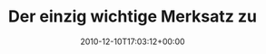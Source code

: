 ---
retweeted: false
source: <a href="https://about.twitter.com/products/tweetdeck" rel="nofollow">TweetDeck</a>
entities:
  hashtags: []
  symbols: []
  user_mentions:
  - name: zebramädchen
    screen_name: zebramaedchen
    indices:
    - '45'
    - '59'
    id_str: '379077033'
    id: '379077033'
  urls: []
display_text_range:
- '0'
- '96'
favorite_count: '0'
id_str: '13277564369903616'
truncated: false
retweet_count: '1'
id: '13277564369903616'
created_at: Fri Dec 10 17:03:12 +0000 2010
favorited: false
full_text: 'Der einzig wichtige Merksatz zum Freitag. RT [@zebramaedchen](https://twitter.com/zebramaedchen):
  Content ist King - auch beim Crêpe.'
lang: de
tags:
- pesos:twitter
date: '2010-12-10T17:03:12+00:00'
src: https://twitter.com/bascht/status/13277564369903616
original_url: https://twitter.com/bascht/status/13277564369903616
type: twitter_tweet
text: 'Der einzig wichtige Merksatz zum Freitag. RT [@zebramaedchen](https://twitter.com/zebramaedchen):
  Content ist King - auch beim Crêpe.'
title: Der einzig wichtige Merksatz zu

---